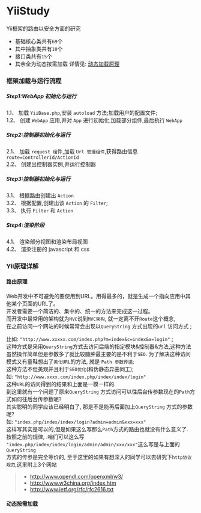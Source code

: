 # YiiStudy
Yii框架的路由以安全方面的研究  
* 基础核心类共有`69`个
* 其中抽象类共有`10`个
* 接口类共有`15`个  
* 其余全为动态按需加载 详情见: <a href="#user-content-dongtaijiazai">动态加载原理</a> 

### 框架加载与运行流程  
##### Step1:WebApp 初始化与运行  
1.1、 加载 `YiiBase.php`,安装 `autoload` 方法;加载用户的配置文件;  
1.2、 创建 `WebApp` 应用,并对 `App` 进行初始化,加载部分组件,最后执行 `WebApp`  
##### Step2:控制器初始化与运行  
2.1、 加载 `request 组`件,加载 `Url 管理组件`,获得路由信息 `route=ControllerId/ActionId`  
2.2、 创建出控制器实例,并运行控制器  
##### Step3:控制器初始化与运行  
3.1、 根据路由创建出 `Action`  
3.2、 根据配置,创建出该 `Action` 的 `Filter`;  
3.3、 执行 `Filter` 和 `Action`  
##### Step4:渲染阶段  
4.1、 渲染部分视图和渲染布局视图  
4.2、 渲染注册的 javascript 和 css  

### Yii原理详解
#### <a name="route"></a>路由原理
Web开发中不可避免的要使用到URL。用得最多的，就是生成一个指向应用中其他某个页面的URL了。  
开发者需要一个简洁的、集中的、统一的方法来完成这一过程。  
而开发中最常用的架构就为`MVC`说到`MVC架构`, 就一定离不开`Route`这个概念,   
在之前访问一个网站的时候常常会出现以`QueryString` 方式出现的`url` 访问方式 ;   

比如: `"http://www.xxxxx.com/index.php?m=index&c=index&a=login"` ;   
这种方式是采用`QueryString`方式去访问后端的指定模块&控制器&方法,这种方法虽然操作简单但是参数多了就比较臃肿最主要的是不利于`SEO`. 为了解决这种访问模式又有童鞋想出了`美化URL`的方法, 就是 `Path 参数传递`;   
这种方法不但美观并且利于`SEO优化`(和伪静态异曲同工);  
如: `"http://www.xxxx.com/index.php/index/index/login"`  
这种`URL`的访问得到的结果和上面是一模一样的.  
到这里就有一个问题了原来`QueryString` 方式访问可以往后台传参数现在的`Path`方式如何往后台传参数呢?  
其实聪明的同学应该已经明白了, 那是不是能再后面加上`QueryString` 方式的参数呢?  
如: `"index.php/index/index/login?admin=admin&xxx=xxx"`  
这样写其实是可以的,但是如果这么写那么`Path`方式的路由也就没有什么意义了.  
按照之前的规律, .咱们可以这么写 `"index.php/index/index/login/admin/admin/xxx/xxx"`这么写是与上面的`QueryString`  
方式的传参是完全等价的, 至于这里的如果有想深入的同学可以去研究下`http协议规范`,这里附上3个网站 
> * http://www.opendl.com/openxml/w3/
> * http://www.w3china.org/index.htm
> * http://www.ietf.org/rfc/rfc2616.txt

#### <a name="dongtaijiazai"></a>动态按需加载

 
  
